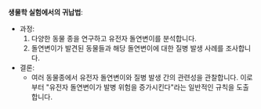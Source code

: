 **생물학 실험에서의 귀납법**:

- 과정:
    1. 다양한 동물 종을 연구하고 유전자 돌연변이를 분석합니다.
    2. 돌연변이가 발견된 동물들과 해당 돌연변이에 대한 질병 발생 사례를 조사합니다.
- 결론:
    - 여러 동물종에서 유전자 돌연변이와 질병 발생 간의 관련성을 관찰합니다. 이로부터 "유전자 돌연변이가 발병 위험을 증가시킨다"라는 일반적인 규칙을 도출합니다.